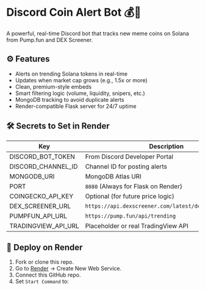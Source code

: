 # Discord Coin Alert Bot 💰🚨

A powerful, real-time Discord bot that tracks new meme coins on Solana from Pump.fun and DEX Screener.

## ⚙️ Features

- Alerts on trending Solana tokens in real-time
- Updates when market cap grows (e.g., 1.5x or more)
- Clean, premium-style embeds
- Smart filtering logic (volume, liquidity, snipers, etc.)
- MongoDB tracking to avoid duplicate alerts
- Render-compatible Flask server for 24/7 uptime

## 🛠 Secrets to Set in Render

| Key                   | Description                         |
|------------------------|-------------------------------------|
| DISCORD_BOT_TOKEN      | From Discord Developer Portal       |
| DISCORD_CHANNEL_ID     | Channel ID for posting alerts       |
| MONGODB_URI            | MongoDB Atlas URI                   |
| PORT                   | `8080` (Always for Flask on Render) |
| COINGECKO_API_KEY      | Optional (for future price logic)   |
| DEX_SCREENER_URL       | `https://api.dexscreener.com/latest/dex/pairs/solana/` |
| PUMPFUN_API_URL        | `https://pump.fun/api/trending`     |
| TRADINGVIEW_API_URL    | Placeholder or real TradingView API |

## 🚀 Deploy on Render

1. Fork or clone this repo.
2. Go to [Render](https://render.com) → Create New Web Service.
3. Connect this GitHub repo.
4. Set `Start Command` to:
